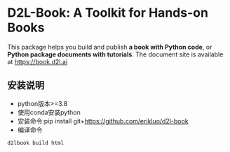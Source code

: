 # D2L-Book: A Toolkit for Hands-on Books

This package helps you build and publish **a book with Python code**, or
**Python package documents with tutorials**. The document site is available at
https://book.d2l.ai

## 安装说明
- python版本>=3.8
- 使用conda安装python
- 安装命令:pip install git+https://github.com/erikluo/d2l-book
- 编译命令 <br>
```
d2lbook build html
```
